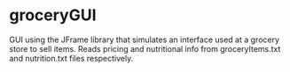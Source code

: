 # groceryGUI

GUI using the JFrame library that simulates an interface used at a grocery store to sell items. Reads pricing and nutritional info from groceryItems.txt and nutrition.txt files respectively. 
